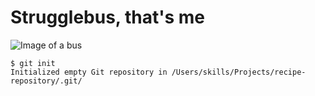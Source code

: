 # Strugglebus, that's me
![Image of a bus](https://as2.ftcdn.net/v2/jpg/00/54/07/93/1000_F_54079317_chS5Sx0ThtNDy9Pgp9au4r4ruHgVYbw0.jpg)
```
$ git init
Initialized empty Git repository in /Users/skills/Projects/recipe-repository/.git/
```
